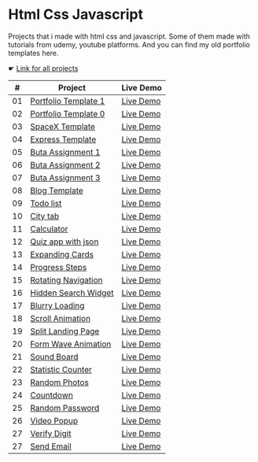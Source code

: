 # Html Css Javascript

Projects that i made with html css and javascript. Some of them made with tutorials from udemy, youtube platforms. And you can find my old portfolio templates here.

☛ [Link for all projects](https://zeracodes.github.io/html_css_javascript/)

|  #  | Project                                                                                                 | Live Demo                                                                                    |
| :-: | ------------------------------------------------------------------------------------------------------- | -------------------------------------------------------------------------------------------- |
| 01  | [Portfolio Template 1](https://github.com/zeracodes/html_css_javascript/tree/main/portfolio-template-1) | [Live Demo](https://zeracodes.github.io/html_css_javascript/portfolio-template-1/index.html) |
| 02  | [Portfolio Template 0](https://github.com/zeracodes/html_css_javascript/tree/main/portfolio-template-0) | [Live Demo](https://zeracodes.github.io/html_css_javascript/portfolio-template-0/index.html) |
| 03  | [SpaceX Template](https://github.com/zeracodes/html_css_javascript/tree/main/spacex-template)           | [Live Demo](https://zeracodes.github.io/html_css_javascript/spacex-template/index.html)      |
| 04  | [Express Template](https://github.com/zeracodes/html_css_javascript/tree/main/express-template)         | [Live Demo](https://zeracodes.github.io/html_css_javascript/express-template/index.html)     |
| 05  | [Buta Assignment 1](https://github.com/zeracodes/html_css_javascript/tree/main/buta-assignment-1)       | [Live Demo](https://zeracodes.github.io/html_css_javascript/buta-assignment-1/index.html)    |
| 06  | [Buta Assignment 2](https://github.com/zeracodes/html_css_javascript/tree/main/buta-assignment-2)       | [Live Demo](https://zeracodes.github.io/html_css_javascript/buta-assignment-2/index.html)    |
| 07  | [Buta Assignment 3](https://github.com/zeracodes/html_css_javascript/tree/main/buta-assignment-3)       | [Live Demo](https://zeracodes.github.io/html_css_javascript/buta-assignment-3/index.html)    |
| 08  | [Blog Template](https://github.com/zeracodes/html_css_javascript/tree/main/blog-template)               | [Live Demo](https://zeracodes.github.io/html_css_javascript/blog-template/index.html)        |
| 09  | [Todo list](https://github.com/zeracodes/html_css_javascript/tree/main/todo-app)                        | [Live Demo](https://zeracodes.github.io/html_css_javascript/todo-app/index.html)             |
| 10  | [City tab](https://github.com/zeracodes/html_css_javascript/tree/main/citytab)                          | [Live Demo](https://zeracodes.github.io/html_css_javascript/citytab/index.html)              |
| 11  | [Calculator](https://github.com/zeracodes/html_css_javascript/tree/main/calculator)                     | [Live Demo](https://zeracodes.github.io/html_css_javascript/calculator/index.html)           |
| 12  | [Quiz app with json](https://github.com/zeracodes/html_css_javascript/tree/main/quiz-app)               | [Live Demo](https://zeracodes.github.io/html_css_javascript/quiz-app/index.html)             |
| 13  | [Expanding Cards](https://github.com/zeracodes/html_css_javascript/tree/main/expanding-cards)           | [Live Demo](https://zeracodes.github.io/html_css_javascript/expanding-cards/index.html)      |
| 14  | [Progress Steps](https://github.com/zeracodes/html_css_javascript/tree/main/progress-steps)             | [Live Demo](https://zeracodes.github.io/html_css_javascript/progress-steps/index.html)       |
| 15  | [Rotating Navigation](https://github.com/zeracodes/html_css_javascript/tree/main/rotating-navigation)   | [Live Demo](https://zeracodes.github.io/html_css_javascript/rotating-navigation/index.html)  |
| 16  | [Hidden Search Widget](https://github.com/zeracodes/html_css_javascript/tree/main/hidden-search-widget) | [Live Demo](https://zeracodes.github.io/html_css_javascript/hidden-search-widget/index.html) |
| 17  | [Blurry Loading](https://github.com/zeracodes/html_css_javascript/tree/main/blurry-loading)             | [Live Demo](https://zeracodes.github.io/html_css_javascript/blurry-loading/index.html)       |
| 18  | [Scroll Animation](https://github.com/zeracodes/html_css_javascript/tree/main/scroll-animation)         | [Live Demo](https://zeracodes.github.io/html_css_javascript/scroll-animation/index.html)     |
| 19  | [Split Landing Page](https://github.com/zeracodes/html_css_javascript/tree/main/split-landing-page)     | [Live Demo](https://zeracodes.github.io/html_css_javascript/split-landing-page/index.html)   |
| 20  | [Form Wave Animation](https://github.com/zeracodes/html_css_javascript/tree/main/form-wave-animation)   | [Live Demo](https://zeracodes.github.io/html_css_javascript/form-wave-animation/index.html)  |
| 21  | [Sound Board](https://github.com/zeracodes/html_css_javascript/tree/main/sound-board)                   | [Live Demo](https://zeracodes.github.io/html_css_javascript/sound-board/index.html)          |
| 22  | [Statistic Counter](https://github.com/zeracodes/html_css_javascript/tree/main/statistic-counter)       | [Live Demo](https://zeracodes.github.io/html_css_javascript/statistic-counter/index.html)    |
| 23  | [Random Photos](https://github.com/zeracodes/html_css_javascript/tree/main/random-photos)               | [Live Demo](https://zeracodes.github.io/html_css_javascript/random-photos/index.html)        |
| 24  | [Countdown](https://github.com/zeracodes/html_css_javascript/tree/main/countdown)                       | [Live Demo](https://zeracodes.github.io/html_css_javascript/countdown/index.html)            |
| 25  | [Random Password](https://github.com/zeracodes/html_css_javascript/tree/main/random-password)           | [Live Demo](https://zeracodes.github.io/html_css_javascript/random-password/index.html)      |
| 26  | [Video Popup](https://github.com/zeracodes/html_css_javascript/tree/main/video-popup)                   | [Live Demo](https://zeracodes.github.io/html_css_javascript/video-popup/index.html)          |
| 27  | [Verify Digit](https://github.com/zeracodes/html_css_javascript/tree/main/verify-digit)                 | [Live Demo](https://zeracodes.github.io/html_css_javascript/verify-digit/index.html)         |
| 27  | [Send Email](https://github.com/zeracodes/html_css_javascript/tree/main/public/send-email)              | [Live Demo](https://zeracodes.github.io/html_css_javascript/send-email/public/index.html)    |
